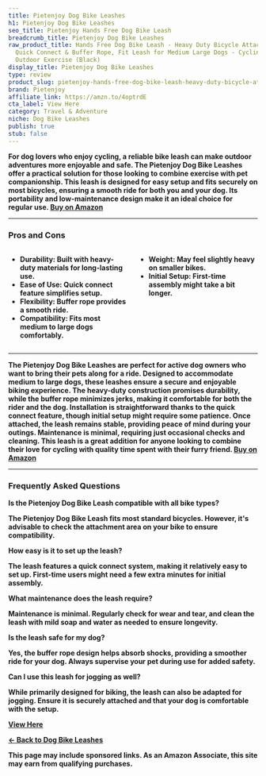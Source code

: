 ```yaml
---
title: Pietenjoy Dog Bike Leashes
h1: Pietenjoy Dog Bike Leashes
seo_title: Pietenjoy Hands Free Dog Bike Leash
breadcrumb_title: Pietenjoy Dog Bike Leashes
raw_product_title: Hands Free Dog Bike Leash - Heavy Duty Bicycle Attachment with
  Quick Connect & Buffer Rope, Fit Leash for Medium Large Dogs - Cycling, Jogging,
  Outdoor Exercise (Black)
display_title: Pietenjoy Dog Bike Leashes
type: review
product_slug: pietenjoy-hands-free-dog-bike-leash-heavy-duty-bicycle-attachment-with-bca73787
brand: Pietenjoy
affiliate_link: https://amzn.to/4optrdE
cta_label: View Here
category: Travel & Adventure
niche: Dog Bike Leashes
publish: true
stub: false
---
```


<div id="intro" class="full-width">
  <p><strong>For dog lovers who enjoy cycling, a reliable bike leash can make outdoor adventures more enjoyable and safe. The Pietenjoy Dog Bike Leashes offer a practical solution for those looking to combine exercise with pet companionship. This leash is designed for easy setup and fits securely on most bicycles, ensuring a smooth ride for both you and your dog. Its portability and low-maintenance design make it an ideal choice for regular use. <a href="https://amzn.to/4optrdE" rel="nofollow sponsored noopener" target="_blank"><strong>Buy on Amazon</strong></a></p>
</div>

<hr />
<h3 id="pros-cons">Pros and Cons</h3>
<div class="pc-grid" style="display:grid;grid-template-columns:1fr 1fr;gap:16px;">
  <ul>
    <li><strong>Durability:</strong> Built with heavy-duty materials for long-lasting use.</li>
    <li><strong>Ease of Use:</strong> Quick connect feature simplifies setup.</li>
    <li><strong>Flexibility:</strong> Buffer rope provides a smooth ride.</li>
    <li><strong>Compatibility:</strong> Fits most medium to large dogs comfortably.</li>
  </ul>
  <ul>
    <li><strong>Weight:</strong> May feel slightly heavy on smaller bikes.</li>
    <li><strong>Initial Setup:</strong> First-time assembly might take a bit longer.</li>
  </ul>
</div>
<hr />

<div class="full-width">
  <p>The Pietenjoy Dog Bike Leashes are perfect for active dog owners who want to bring their pets along for a ride. Designed to accommodate medium to large dogs, these leashes ensure a secure and enjoyable biking experience. The heavy-duty construction promises durability, while the buffer rope minimizes jerks, making it comfortable for both the rider and the dog. Installation is straightforward thanks to the quick connect feature, though initial setup might require some patience. Once attached, the leash remains stable, providing peace of mind during your outings. Maintenance is minimal, requiring just occasional checks and cleaning. This leash is a great addition for anyone looking to combine their love for cycling with quality time spent with their furry friend. <a href="https://amzn.to/4optrdE" rel="nofollow sponsored noopener" target="_blank"><strong>Buy on Amazon</strong></a></p>
</div>

<hr />
<h3 id="faqs">Frequently Asked Questions</h3>

<p><strong>Is the Pietenjoy Dog Bike Leash compatible with all bike types?</strong></p>
<p>The Pietenjoy Dog Bike Leash fits most standard bicycles. However, it's advisable to check the attachment area on your bike to ensure compatibility.</p>

<p><strong>How easy is it to set up the leash?</strong></p>
<p>The leash features a quick connect system, making it relatively easy to set up. First-time users might need a few extra minutes for initial assembly.</p>

<p><strong>What maintenance does the leash require?</strong></p>
<p>Maintenance is minimal. Regularly check for wear and tear, and clean the leash with mild soap and water as needed to ensure longevity.</p>

<p><strong>Is the leash safe for my dog?</strong></p>
<p>Yes, the buffer rope design helps absorb shocks, providing a smoother ride for your dog. Always supervise your pet during use for added safety.</p>

<p><strong>Can I use this leash for jogging as well?</strong></p>
<p>While primarily designed for biking, the leash can also be adapted for jogging. Ensure it is securely attached and that your dog is comfortable with the setup.</p>
<p><a class="btn" href="https://amzn.to/4optrdE" target="_blank" rel="nofollow sponsored noopener">View Here</a></p>
<p><a href="/roundups/travel-adventure/dog-bike-leashes/">← Back to Dog Bike Leashes</a></p>
<aside class="disclosure">This page may include sponsored links. As an Amazon Associate, this site may earn from qualifying purchases.</aside>
